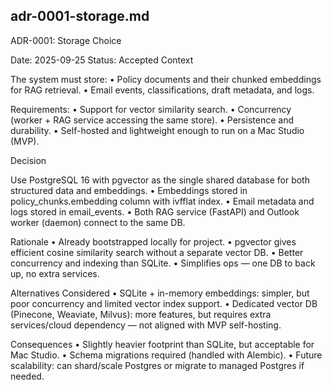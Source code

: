 ## adr-0001-storage.md

ADR-0001: Storage Choice

Date: 2025-09-25
Status: Accepted
Context

The system must store:
	•	Policy documents and their chunked embeddings for RAG retrieval.
	•	Email events, classifications, draft metadata, and logs.

Requirements:
	•	Support for vector similarity search.
	•	Concurrency (worker + RAG service accessing the same store).
	•	Persistence and durability.
	•	Self-hosted and lightweight enough to run on a Mac Studio (MVP).

Decision

Use PostgreSQL 16 with pgvector as the single shared database for both structured data and embeddings.
	•	Embeddings stored in policy_chunks.embedding column with ivfflat index.
	•	Email metadata and logs stored in email_events.
	•	Both RAG service (FastAPI) and Outlook worker (daemon) connect to the same DB.

Rationale
	•	Already bootstrapped locally for project.
	•	pgvector gives efficient cosine similarity search without a separate vector DB.
	•	Better concurrency and indexing than SQLite.
	•	Simplifies ops — one DB to back up, no extra services.

Alternatives Considered
	•	SQLite + in-memory embeddings: simpler, but poor concurrency and limited vector index support.
	•	Dedicated vector DB (Pinecone, Weaviate, Milvus): more features, but requires extra services/cloud dependency — not aligned with MVP self-hosting.

Consequences
	•	Slightly heavier footprint than SQLite, but acceptable for Mac Studio.
	•	Schema migrations required (handled with Alembic).
	•	Future scalability: can shard/scale Postgres or migrate to managed Postgres if needed.
